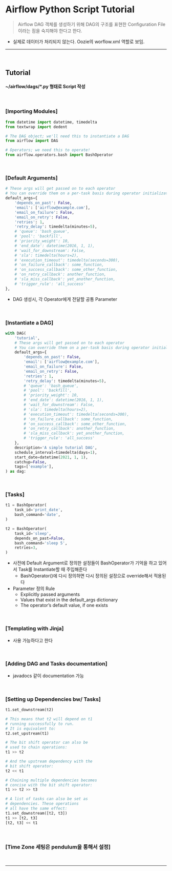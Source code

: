 # Airflow Python Script Tutorial
> Airflow DAG 객체를 생성하기 위해 DAG의 구조를 표현한 Configuration File이라는 점을 숙지해야 한다고 한다. 
* 실제로 데이터가 처리되지 않는다. Oozie의 worflow.xml 역할로 보임.

<hr>
<br>

## Tutorial
#### ~/airflow/dags/*.py 형태로 Script 작성

<br>

### [Importing Modules]
```python
from datetime import datetime, timedelta
from textwrap import dedent

# The DAG object; we'll need this to instantiate a DAG
from airflow import DAG

# Operators; we need this to operate!
from airflow.operators.bash import BashOperator
```

<br>

### [Default Arguments]
```python
# These args will get passed on to each operator
# You can override them on a per-task basis during operator initialization
default_args={
    'depends_on_past': False,
    'email': ['airflow@example.com'],
    'email_on_failure': False,
    'email_on_retry': False,
    'retries': 1,
    'retry_delay': timedelta(minutes=5),
    # 'queue': 'bash_queue',
    # 'pool': 'backfill',
    # 'priority_weight': 10,
    # 'end_date': datetime(2016, 1, 1),
    # 'wait_for_downstream': False,
    # 'sla': timedelta(hours=2),
    # 'execution_timeout': timedelta(seconds=300),
    # 'on_failure_callback': some_function,
    # 'on_success_callback': some_other_function,
    # 'on_retry_callback': another_function,
    # 'sla_miss_callback': yet_another_function,
    # 'trigger_rule': 'all_success'
},
```
* DAG 생성시, 각 Operator에게 전달할 공통 Parameter

<br>

### [Instantiate a DAG]
```python
with DAG(
    'tutorial',
    # These args will get passed on to each operator
    # You can override them on a per-task basis during operator initialization
    default_args={
        'depends_on_past': False,
        'email': ['airflow@example.com'],
        'email_on_failure': False,
        'email_on_retry': False,
        'retries': 1,
        'retry_delay': timedelta(minutes=5),
        # 'queue': 'bash_queue',
        # 'pool': 'backfill',
        # 'priority_weight': 10,
        # 'end_date': datetime(2016, 1, 1),
        # 'wait_for_downstream': False,
        # 'sla': timedelta(hours=2),
        # 'execution_timeout': timedelta(seconds=300),
        # 'on_failure_callback': some_function,
        # 'on_success_callback': some_other_function,
        # 'on_retry_callback': another_function,
        # 'sla_miss_callback': yet_another_function,
        # 'trigger_rule': 'all_success'
    },
    description='A simple tutorial DAG',
    schedule_interval=timedelta(days=1),
    start_date=datetime(2021, 1, 1),
    catchup=False,
    tags=['example'],
) as dag:
```

<br>

### [Tasks]
```python
t1 = BashOperator(
    task_id='print_date',
    bash_command='date',
)

t2 = BashOperator(
    task_id='sleep',
    depends_on_past=False,
    bash_command='sleep 5',
    retries=3,
)
```
* 사전에 Default Argument로 정의한 설정들이 BashOperator가 기억을 하고 있어서 Task를 Instantiate할 때 주입해준다
  * BashOperator()에 다시 정의하면 다시 정의된 설정으로 override해서 적용된다
* Parameter 정의 Rule
  * Explicitly passed arguments
  * Values that exist in the default_args dictionary
  * The operator’s default value, if one exists

<br>

### [Templating with Jinja]
* 사용 가능하다고 한다

<br>

### [Adding DAG and Tasks documentation]
* javadocs 같이 documentation 가능

<br>

### [Setting up Dependencies bw/ Tasks]
```python
t1.set_downstream(t2)

# This means that t2 will depend on t1
# running successfully to run.
# It is equivalent to:
t2.set_upstream(t1)

# The bit shift operator can also be
# used to chain operations:
t1 >> t2

# And the upstream dependency with the
# bit shift operator:
t2 << t1

# Chaining multiple dependencies becomes
# concise with the bit shift operator:
t1 >> t2 >> t3

# A list of tasks can also be set as
# dependencies. These operations
# all have the same effect:
t1.set_downstream([t2, t3])
t1 >> [t2, t3]
[t2, t3] << t1
```

<br>

### [Time Zone 세팅은 pendulum을 통해서 설정]

<br>
<hr>
<br>
